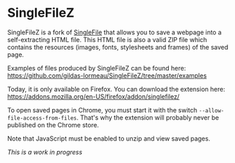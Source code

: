 # SingleFileZ
SingleFileZ is a fork of [SingleFile](https://addons.mozilla.org/en-US/firefox/addon/single-file) that allows you to save a webpage into a self-extracting HTML file. This HTML file is also a valid ZIP file which contains the resources (images, fonts, stylesheets and frames) of the saved page.

Examples of files produced by SingleFileZ can be found here: https://github.com/gildas-lormeau/SingleFileZ/tree/master/examples

Today, it is only available on Firefox. You can download the extension here: https://addons.mozilla.org/en-US/firefox/addon/singlefilez/

To open saved pages in Chrome, you must start it with the switch `--allow-file-access-from-files`. That's why the extension will probably never be published on the Chrome store.

Note that JavaScript must be enabled to unzip and view saved pages.

*This is a work in progress*
